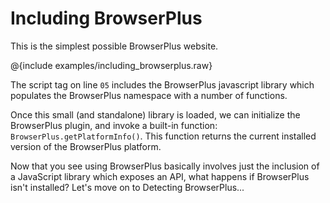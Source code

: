 # Including BrowserPlus

This is the simplest possible BrowserPlus website. 

@{include examples/including_browserplus.raw}

The script tag on line `05` includes the BrowserPlus javascript library
which populates the BrowserPlus namespace with a number of functions.

Once this small (and standalone) library is loaded, we can initialize the BrowserPlus plugin, and invoke a built-in function:
`BrowserPlus.getPlatformInfo()`. This function returns the current installed version of the BrowserPlus platform.

Now that you see using BrowserPlus basically involves just the inclusion of a JavaScript library which exposes an API, what
happens if BrowserPlus isn't installed?  Let's move on to Detecting BrowserPlus...